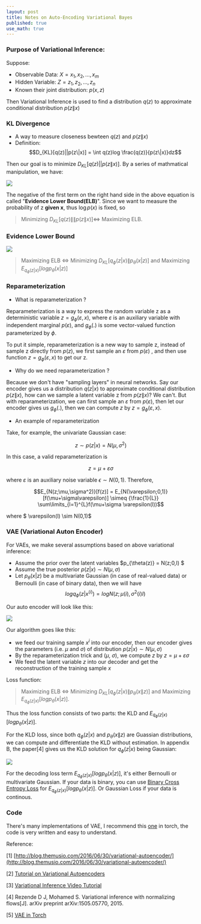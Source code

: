 ```yaml
---
layout: post
title: Notes on Auto-Encoding Variational Bayes
published: true
use_math: true
---
```


### Purpose of Variational Inference:

Suppose:

- Observable Data: $X = {x_1,x_2,...,x_m}$
- Hidden Variable: $Z = {z_1,z_2,...,z_n}$
- Known their joint distribution: $p(x,z)$

Then Variational Inference is used to find a distribution $q(z)$ to approximate conditional distribution $p(z\|x)$

### KL Divergence
-  A way to measure closeness bewteen $q(z)$ and $p(z\|x)$
- Definition: 
$$D_{KL}[q(z)||p(z\|x)] = \int q(z)log \frac{q(z)}{p(z\|x)}dz$$

Then our goal is to minimize $D_{KL}[q(z)||p(z\|x)]$. By a series of mathmatical manipulation, we have:

![](https://raw.githubusercontent.com/sunshineatnoon/sunshineatnoon.github.io/master/images/KL.png)

The negative of the first term on the right hand side in the above equation is called "**Evidence Lower Bound(ELB)**". Since we want to measure the probability of z **given x**, thus $\log{p(x)}$ is fixed, so 

> Minimizing $D_{KL}[q(z)\|\|p(z\|x)] \Longleftrightarrow$ Maximizing ELB.

### Evidence Lower Bound

![](https://raw.githubusercontent.com/sunshineatnoon/sunshineatnoon.github.io/master/images/ELB.png)


> Maximizing ELB 
> $\Longleftrightarrow$
> Minimizing $D_{KL}[q_\phi (z|x)\|p_\theta(x|z)]$ and Maximizing $E_{q_{\phi}(z|x)}[logp_\theta(x|z)]$


### Reparameterization

- What is reparameterization ?

Reparameterization is a way to express the random variable z as a deterministic variable $z = g_\phi(\varepsilon ,x)$, where $\varepsilon$ is an auxiliary variable with independent marginal $p(\varepsilon)$, and $g_\phi(.)$ is some vector-valued function parameterized by $\phi$.

To put it simple, reparameterization is a new way to sample z, instead of sample z directly from $p(z)$, we first sample an $\varepsilon$ from $p(\varepsilon)$ , and then use function $z = g_\phi(\varepsilon ,x)$ to get our z.

- Why do we need reparameterization ?

Because we don't have "sampling layers" in neural networks.  Say our encoder gives us a distribution $q(z|x)$ to approximate conditional distribution $p(z\|x)$, how can we sample a latent variable z from $p(z\|x)$? We can't. But with reparameterization, we can first sample an $\varepsilon$ from $p(\varepsilon)$, then let our encoder gives us $g_\phi(.)$, then we can compute $z$ by $z = g_\phi(\varepsilon ,x)$.

- An example of reparameterization

Take, for example, the univariate Gaussian case:

$$z ∼ p(z|x) = N(\mu,\sigma^2)$$ 

In this case, a valid reparameterization is 

$$z = \mu + \varepsilon\sigma$$

where $\varepsilon$ is an auxiliary noise variable $\epsilon ∼ N (0, 1)$. Therefore,

$$E_{N(z;\mu,\sigma^2)}[f(z)] = E_{N(\varepsilon;0,1)}[f(\mu+\sigma\varepsilon)] \simeq {\frac{1}{L}} \sum\limits_{l=1}^{L}f(\mu+\sigma \varepsilon(l))$$

where $ \varepsilon(l) \sim N(0,1)$

### VAE (Variational Auton Encoder)

For VAEs, we make several assumptions based on above variational inference:

- Assume the prior over the latent variables $p_{\theta(z)} = N(z;0,I) $
- Assume the true posterior $p(z|x) \sim N(\mu,\sigma)$ 
- Let $p_\theta(x|z)$ be a multivariate Gaussian (in case of real-valued data) or Bernoulli (in case of binary data), then we will have $$log q_\phi(z|x^{(i)}) = log N (z; \mu(i), \sigma^2(i)I)$$

Our auto encoder will look like this:

![](https://raw.githubusercontent.com/sunshineatnoon/sunshineatnoon.github.io/master/images/VAE.png)
  
Our algorithm goes like this:

 - we feed our training sample $x^{i}$ into our encoder, then our encoder gives the parameters (i.e. $\mu$ and $\sigma$) of distribution $p(z|x) \sim N(\mu,\sigma)$
 - By the reparameterization trick and ($\mu$, $\sigma$), we compute $z$ by $z = \mu + \varepsilon\sigma$
 - We feed the latent variable $z$ into our decoder and get the reconstruction of the training sample $x$

Loss function:

> Maximizing ELB $\Longleftrightarrow$ Minimizing $D_{KL}[q_\phi (z|x)\|p_\theta(x\|z)]$ and Maximizing $E_{q_{\phi}(z|x)}[logp_\theta(x|z)]$.

Thus the loss function consists of two parts: the KLD and $E_{q_{\phi}(z|x)}[logp_\theta(x|z)]$. 

For the KLD loss, since both $q_\phi (z|x)$ and $p_\theta(x\|z)$ are Guassian distributions, we can compute and differentiate the KLD without estimation. In appendix B, the paper[4] gives us the KLD solution for $q_\phi (z|x)$ being Gaussian:

![](https://raw.githubusercontent.com/sunshineatnoon/sunshineatnoon.github.io/master/images/KLD_Gaussian.png)

For the decoding loss term $E_{q_{\phi}(z|x)}[logp_\theta(x|z)]$, it's either Bernoulli or multivariate Gaussian.  If your data is binary, you can use [Binary Cross Entropy Loss](https://en.wikipedia.org/wiki/Cross_entropy) for $E_{q_{\phi}(z|x)}[logp_\theta(x|z)]$. Or Gaussian Loss if your data is continous.


### Code

There's many implementations of VAE, I recommend this [one](https://github.com/y0ast/VAE-Torch) in torch, the code is very written and easy to understand.


Reference:

[1] [http://blog.themusio.com/2016/06/30/variational-autoencoder/](http://blog.themusio.com/2016/06/30/variational-autoencoder/)

[2] [Tutorial on Variational Autoencoders](http://arxiv.org/pdf/1606.05908v1.pdf)

[3] [Variational Inference Video Tutorial](https://www.youtube.com/playlist?list=PLdk2fd27CQzSd1sQ3kBYL4vtv6GjXvPsE)

[4] Rezende D J, Mohamed S. Variational inference with normalizing flows[J]. arXiv preprint arXiv:1505.05770, 2015.

[5] [VAE in Torch](https://github.com/y0ast/VAE-Torch)
